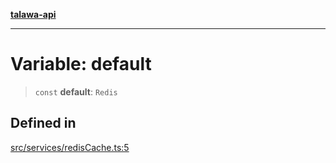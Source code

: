 [**talawa-api**](../../../README.md)

***

# Variable: default

> `const` **default**: `Redis`

## Defined in

[src/services/redisCache.ts:5](https://github.com/Suyash878/talawa-api/blob/b5a9d8b4a1ea678a3d6f5b710b3721f91a3052fc/src/services/redisCache.ts#L5)
